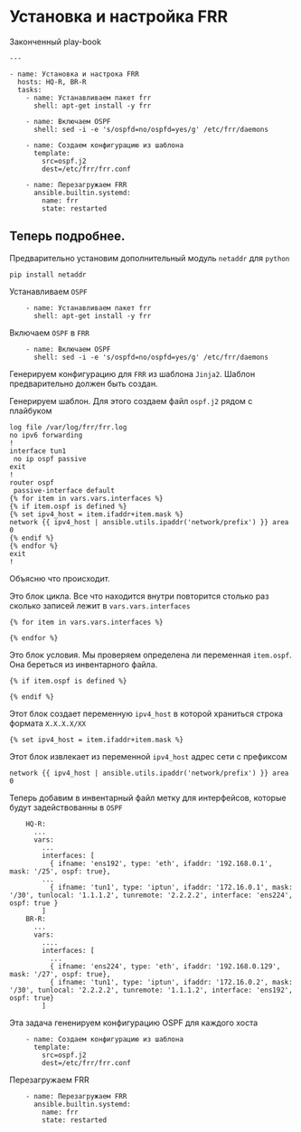 # Установка и настройка FRR

Законченный play-book

```
---

- name: Установка и настрока FRR
  hosts: HQ-R, BR-R
  tasks:
    - name: Устанавливаем пакет frr
      shell: apt-get install -y frr

    - name: Включаем OSPF
      shell: sed -i -e 's/ospfd=no/ospfd=yes/g' /etc/frr/daemons

    - name: Создаем конфигурацию из шаблона
      template:
        src=ospf.j2
        dest=/etc/frr/frr.conf

    - name: Перезагружаем FRR
      ansible.builtin.systemd:
        name: frr
        state: restarted
```
## Теперь подробнее.


Предварительно установим дополнительный модуль `netaddr` для `python` 

```
pip install netaddr
```

Устанавливаем `OSPF`

```
    - name: Устанавливаем пакет frr
      shell: apt-get install -y frr
```

Включаем `OSPF` в `FRR`

```
    - name: Включаем OSPF
      shell: sed -i -e 's/ospfd=no/ospfd=yes/g' /etc/frr/daemons
```

Генерируем конфигурацию для `FRR` из шаблона `Jinja2`. Шаблон предварительно должен быть создан.

Генерируем шаблон. Для этого создаем файл `ospf.j2` рядом с плайбуком

```
log file /var/log/frr/frr.log
no ipv6 forwarding
!
interface tun1
 no ip ospf passive
exit
!
router ospf
 passive-interface default
{% for item in vars.vars.interfaces %}
{% if item.ospf is defined %}
{% set ipv4_host = item.ifaddr+item.mask %}
network {{ ipv4_host | ansible.utils.ipaddr('network/prefix') }} area 0
{% endif %}
{% endfor %}
exit
!
```

Объясню что происходит.

Это блок цикла. Все что находится внутри повторится столько раз сколько записей лежит в `vars.vars.interfaces`

```
{% for item in vars.vars.interfaces %}

{% endfor %}
```

Это блок условия. Мы проверяем определена ли переменная `item.ospf`.
Она береться из инвентарного файла.

```
{% if item.ospf is defined %}

{% endif %}
```

Этот блок создает переменную `ipv4_host` в которой храниться строка формата `X.X.X.X/XX`

```
{% set ipv4_host = item.ifaddr+item.mask %}
```

Этот блок извлекает из переменной `ipv4_host` адрес сети с префиксом

```
network {{ ipv4_host | ansible.utils.ipaddr('network/prefix') }} area 0
```

Теперь добавим в инвентарный файл метку для интерфейсов, которые будут задействованны в `OSPF`

```
    HQ-R:
      ...
      vars:
        ...
        interfaces: [
          { ifname: 'ens192', type: 'eth', ifaddr: '192.168.0.1', mask: '/25', ospf: true},
        ...
          { ifname: 'tun1', type: 'iptun', ifaddr: '172.16.0.1', mask: '/30', tunlocal: '1.1.1.2', tunremote: '2.2.2.2', interface: 'ens224', ospf: true }
        ]
    BR-R:
      ...
      vars:
        ....
        interfaces: [
          ...
          { ifname: 'ens224', type: 'eth', ifaddr: '192.168.0.129', mask: '/27', ospf: true},
          { ifname: 'tun1', type: 'iptun', ifaddr: '172.16.0.2', mask: '/30', tunlocal: '2.2.2.2', tunremote: '1.1.1.2', interface: 'ens192', ospf: true}
        ]

```

Эта задача гененируем конфигурацию OSPF для каждого хоста

```
    - name: Создаем конфигурацию из шаблона
      template:
        src=ospf.j2
        dest=/etc/frr/frr.conf
```

Перезагружаем FRR

```
    - name: Перезагружаем FRR
      ansible.builtin.systemd:
        name: frr
        state: restarted
```
